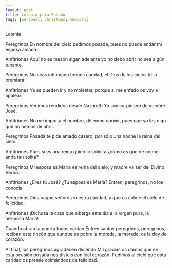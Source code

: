 ```yaml
---
layout: post
title: Letanía para Posada
tags: [personal, christmas, mexican]
---
```


Letanía

Peregrinos
En nombre del cielo
pedimos posada,
pues no puede andar
mi esposa amada.

Anfitriones
Aquí no es mesón
sigan adelante
yo no debo abrir
no sea algún tunante.

Peregrinos
No seas inhumano
tennos caridad,
el Dios de los cielos
te lo premiará.

Anfitriones
Ya se pueden ir
y no molestar,
porque si me enfado
os voy a apalear.

Peregrinos
Venimos rendidos
desde Nazareth
Yo soy carpintero
de nombre José.

Anfitriones
No me importa el nombre,
déjenme dormir,
pues que yo les digo
que no hemos de abrir.

Peregrinos
Posada te pide
amado casero,
por sólo una noche
la reina del cielo.

Anfitriones
Pues si es una reina
quien lo solicita
¿cómo es que de noche
anda tan solita?

Peregrinos
Mi esposa es María
es reina del cielo,
y madre va ser
del Divino Verbo.

Anfitriones
¿Eres tú José?
¿Tu esposa es María?
Entren, peregrinos,
no los conocía.

Peregrinos
Dios pague señores
vuestra caridad,
y que os colme el cielo
de felicidad.

Anfitriones
¡Dichosa la casa
que alberga este día
a la virgen pura,
la hermosa María!

Cuando abran la puerta todos cantan
Entren santos peregrinos, peregrinos,
reciban este rincón
que aunque es pobre la morada, la morada,
os la doy de corazón.

Al final, los peregrinos agradecen diciendo
Mil gracias os damos
que en esta ocasión
posada nos disteis
con leal corazón.
Pedimos al cielo
que esta caridad
os premie colmándoos
de felicidad.


